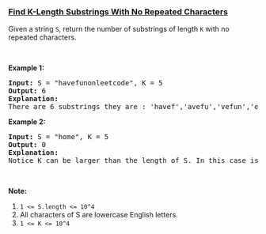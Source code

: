 ### [Find K-Length Substrings With No Repeated Characters](https://leetcode.com/problems/find-k-length-substrings-with-no-repeated-characters)

<p>Given a string <code>S</code>, return the number of substrings of length <code>K</code> with no repeated characters.</p>

<p>&nbsp;</p>

<p><strong>Example 1:</strong></p>

<pre>
<strong>Input: </strong>S = <span id="example-input-1-1">&quot;havefunonleetcode&quot;</span>, K = <span id="example-input-1-2">5</span>
<strong>Output: </strong><span id="example-output-1">6</span>
<strong>Explanation: </strong>
There are 6 substrings they are : &#39;havef&#39;,&#39;avefu&#39;,&#39;vefun&#39;,&#39;efuno&#39;,&#39;etcod&#39;,&#39;tcode&#39;.
</pre>

<p><strong>Example 2:</strong></p>

<pre>
<strong>Input: </strong>S = <span id="example-input-2-1">&quot;home&quot;</span>, K = <span id="example-input-2-2">5</span>
<strong>Output: </strong><span id="example-output-2">0</span>
<strong>Explanation: </strong>
Notice K can be larger than the length of S. In this case is not possible to find any substring.
</pre>

<p>&nbsp;</p>

<p><strong>Note:</strong></p>

<ol>
	<li><code>1 &lt;= S.length &lt;= 10^4</code></li>
	<li>All characters of S are lowercase English letters.</li>
	<li><code>1 &lt;= K &lt;= 10^4</code></li>
</ol>
